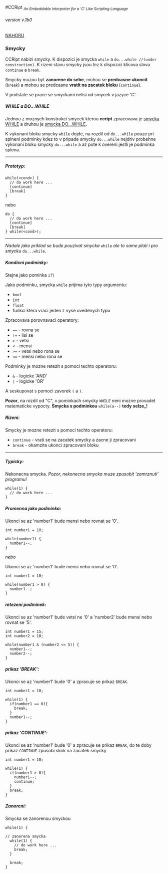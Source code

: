 #CCRipt <sub>*An Embeddable Interpreter for a 'C' Like Scripting Language*</sub>

###### *version* v.1b0

[NAHORU](readme.md)

### Smycky

CCRipt nabizi smycky. K dispozici je smycka `while` a `do...while //(under construction)`. K rizeni stavu smycky jsou tez k dispozici klicova slova `continue` a `break`.

Smycky muzou byt **zanorene do sebe**, mohou se **predcasne ukoncit** (`break`) a mohou se predcasne **vratit na zacatek bloku** (`continue`).

V podstate se prace se smyckami nelisi od smycek v jazyce 'C'.

##### WHILE a DO...WHILE

Jednou z moznych konstrukci smycek kterou **ccript** zpracovava je [smycka WHILE](https://en.wikipedia.org/wiki/While_loop) a druhou je [smycka DO...WHILE](https://en.wikipedia.org/wiki/Do_while_loop).

K vykonani bloku smycky `while` dojde, na rozdil od `do...while` pouze pri splneni podminky kdez to v pripade smycky `do...while` nejdriv probehne vykonani bloku smycky `do...while` a az pote k overeni jestli je podminka splena.

-----------------------

##### *Prototyp*:

```
while(<cond>) {
  // do work here ...
  [continue]
  [break]
}
```

nebo

```
do {
  // do work here ...
  [continue]
  [break]
} while(<cond>);
```

-----------------------

_Nadale jako priklad se bude pouzivat smycka_  `while`  _ale to same plati i pro smycku_  `do...while`.

##### *Kondicni podminky*:

Stejne jako pominka `if`)

Jako podminku, smycka `while` prijima tyto typy argumentu:
  
 - `bool`
 - `int`
 - `float`
 - funkci ktera vraci jeden z vyse uvedenych typu

Zpracovava porovnavaci operatory:
 - `==` - rovna se
 - `!=` - lisi se
 - `>`  - vetsi
 - `<`  - mensi
 - `>=` - vetsi nebo rona se
 - `<=` - mensi nebo rona se
 
Podminky je mozne retezit s pomoci techto operatoru:
 - `&` - logicke 'AND'
 - `|` - logicke 'OR'
 
A seskupovat s pomoci zavorek `(` a `)`. 
  
**Pozor**, na rozdil od "C", v pominkach smycky `WHILE` neni mozne provadet matematicke vypocty. **Smycka s podminkou** `while(a--)` **tedy selze_!**
  
##### *Rizeni*:
 
Smycky je mozne retezit s pomoci techto operatoru:
 - `continue` - vrati se na zacatek smycky a zacne ji zpracovani
 - `break` - okamzite ukonci zpracovani bloku
  

------------------------------------------------------


##### *Typicky*:

Nekonecna smycka.
*Pozor, nekonecna smycka muze zpusobit 'zamrznuti' programu!*

```
while(1) {
  // do work here ...
}
```

##### *Promenna jako podminka*:

Ukonci se az 'number1' bude mensi nebo rovnat se '0'.

```
int number1 = 10;

while(number1) {
  number1--;
}
```
*nebo*

Ukonci se az 'number1' bude mensi nebo rovnat se '0'.

```
int number1 = 10;

while(number1 > 0) {
  number1--;
}
```

##### *retezeni podminek*:

Ukonci se az 'number1' bude vetsi ne '0' a 'number2' bude mensi nebo rovnat se '5'.

```
int number1 = 15;
int number2 = 10;

while(number1 & (number2 <= 5)) {
  number1--;
  number2--;
}
```

##### *prikaz 'BREAK'*:

Ukonci se az 'number1' bude '0' a zpracuje se prikaz `BREAK`.

```
int number1 = 10;

while(1) {
  if(number1 == 0){
    break;
  }
  number1--;
}
```

##### *prikaz 'CONTINUE'*:

Ukonci se az 'number1' bude '0' a zpracuje se prikaz `BREAK`, do te doby prikaz `CONTINUE` zpusobi skok na zacatek smycky

```
int number1 = 10;

while(1) {
  if(number1 > 0){
    number1--;
    continue;
  }
  break;
}
```

##### *Zanoreni*:

Smycka se zanorenou smyckou

```
while(1) {

// zanorena smycka
  while(1) {
    // do work here ...
    break;
  }
  
  break;
}
```
